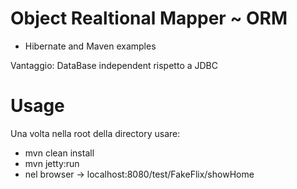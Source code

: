 # Object Realtional Mapper ~ ORM

- Hibernate and Maven examples

Vantaggio: DataBase independent rispetto a JDBC


# Usage

Una volta nella root della directory usare:

- mvn clean install
- mvn jetty:run
- nel browser -> localhost:8080/test/FakeFlix/showHome